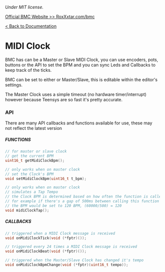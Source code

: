 *Under MIT license.*

[Official BMC Website >> RoxXxtar.com/bmc](https://www.roxxxtar.com/bmc)

[< Back to Documentation](README.md)

# MIDI Clock
BMC has can be a Master or Slave MIDI Clock, you can use encoders, pots, buttons or the API to set the BPM and you can sync Leds and Callbacks to keep track of the ticks.

BMC can be set to either or Master/Slave, this is editable within the editor's settings.

The Master Clock uses a simple timeout (no hardware timer/interrupt) however because Teensys are so fast it's pretty accurate.

### API
There are many API callbacks and functions available for use, these may not reflect the latest version

##### FUNCTIONS
```c++
// for master or slave clock
// get the current BPM
uint16_t getMidiClockBpm();

// only works when on master clock
// set the Clock's BPM
void setMidiClockBpm(uint16_t t_bpm);

// only works when on master clock
// simulates a Tap Tempo
// the Clock BPM is determined based on how often the function is called
// for example if there's a gap of 500ms between calling this function
// the BPM would be set to 120 BPM, (60000/500) = 120
void midiClockTap();
```

##### CALLBACKS
```c++
// triggered when a MIDI Clock message is received
void onMidiClockTick(void (*fptr)());

// triggered every 24 times a MIDI Clock message is received
void onMidiClockBeat(void (*fptr)());

// triggered when the Master/Slave Clock has changed it's tempo
void onMidiClockBpmChange(void (*fptr)(uint16_t tempo));
```
